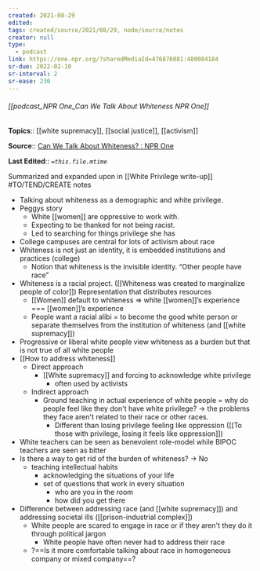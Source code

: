 ```yaml
---
created: 2021-08-29
edited: 
tags: created/source/2021/08/29, node/source/notes
creator: null
type:
  - podcast
link: https://one.npr.org/?sharedMediaId=476876081:480084184
sr-due: 2022-02-10
sr-interval: 2
sr-ease: 230
---
```


###### [[podcast_NPR One_Can We Talk About Whiteness NPR One]]

**Topics**::  [[white supremacy]], [[social justice]], [[activism]]

**Source**:: [Can We Talk About Whiteness? : NPR One](https://one.npr.org/?sharedMediaId=476876081:480084184)

**Last Edited**:: *`=this.file.mtime`*

Summarized and expanded upon in [[White Privilege write-up]]
#TO/TEND/CREATE notes
- Talking about whiteness as a demographic and white privilege. 
- Peggys story
	- White [[women]] are oppressive to work with. 
	- Expecting to be thanked for not being racist. 
	- Led to searching for things privilege she has
- College campuses are central for lots of activism about race
- Whiteness is not just an identity, it is embedded institutions and practices (college)
	- Notion that whiteness is the invisible identity. “Other people have race”
- Whiteness is a racial project. ([[Whiteness was created to marginalize people of color]]) Representation that distributes resources 
	- [[Women]] default to whiteness => white [[women]]’s experience === [[women]]’s experience
	- People want a racial alibi = to become the good white person or separate themselves from the institution of whiteness	(and [[white supremacy]])
- Progressive or liberal white people view whiteness as a burden but that is not true of all white people
- [[How to address whiteness]]
	- Direct approach
		-  [[White supremacy]] and forcing to acknowledge white privilege
			- often used by activists
	- Indirect approach
		-  Ground teaching in actual experience of white people = why do people feel like they don't have white privilege? -> the problems they face aren't related to their race or other races.
			- Different than losing privilege feeling like oppression ([[To those with privilege, losing it feels like oppression]])
- White teachers can be seen as benevolent role-model while BIPOC teachers are seen as bitter
- Is there a way to get rid of the burden of whiteness? -> No
	- teaching intellectual habits
		- acknowledging the situations of your life 
		- set of questions that work in every situation
			- who are you in the room
			- how did you get there
- Difference between addressing race (and [[white supremacy]]) and addressing societal ills ([[prison-industrial complex]])
	- White people are scared to engage in race or if they aren't they do it through political jargon
		- White people have often never had to address their race
	- ?==Is it more comfortable talking about race in homogeneous company or mixed company==?



